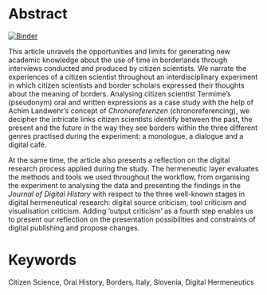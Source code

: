 # Abstract

[![Binder](https://mybinder.org/badge_logo.svg)](https://mybinder.org/v2/gh/C2DH/template_repo_JDH/main?filepath=author_guideline_template.ipynb)

This article unravels the opportunities and limits for generating new academic knowledge about the use of time in borderlands through interviews conducted and produced by citizen scientists. We narrate the experiences of a citizen scientist throughout an interdisciplinary experiment in which citizen scientists and border scholars expressed their thoughts about the meaning of borders. Analysing citizen scientist Termime’s (pseudonym) oral and written expressions as a case study with the help of Achim Landwehr’s concept of *Chronoreferenzen* (chronoreferencing), we decipher the intricate links citizen scientists identify between the past, the present and the future in the way they see borders within the three different genres practised during the experiment: a monologue, a dialogue and a digital café. 

At the same time, the article also presents a reflection on the digital research process applied during the study. The hermeneutic layer evaluates the methods and tools we used throughout the workflow, from organising the experiment to analysing the data and presenting the findings in the *Journal of Digital History* with respect to the three well-known stages in digital hermeneutical research: digital source criticism, tool criticism and visualisation criticism. Adding ‘output criticism’ as a fourth step enables us to present our reflection on the presentation possibilities and constraints of digital publishing and propose changes.

# Keywords
Citizen Science, Oral History, Borders, Italy, Slovenia, Digital Hermeneutics
